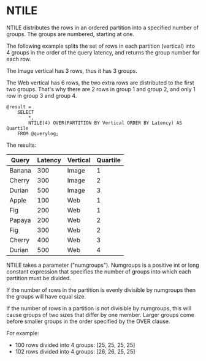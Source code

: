 # NTILE

NTILE distributes the rows in an ordered partition into a specified number of groups. The groups are numbered, starting at one.

The following example splits the set of rows in each partition (vertical) into 4 groups in the order of the query latency, and returns the group number for each row.

The Image vertical has 3 rows, thus it has 3 groups.

The Web vertical has 6 rows, the two extra rows are distributed to the first two groups. That's why there are 2 rows in group 1 and group 2, and only 1 row in group 3 and group 4.


```
@result =
    SELECT
        *,
        NTILE(4) OVER(PARTITION BY Vertical ORDER BY Latency) AS Quartile
    FROM @querylog;
```

The results:

| **Query** | **Latency** | **Vertical** | **Quartile** |
| --- | --- | --- | --- |
| Banana | 300 | Image | 1 |
| Cherry | 300 | Image | 2 |
| Durian | 500 | Image | 3 |
| Apple | 100 | Web | 1 |
| Fig | 200 | Web | 1 |
| Papaya | 200 | Web | 2 |
| Fig | 300 | Web | 2 |
| Cherry | 400 | Web | 3 |
| Durian | 500 | Web | 4 |

NTILE takes a parameter ("numgroups"). Numgroups is a positive int or long constant expression that specifies the number of groups into which each partition must be divided.

If the number of rows in the partition is evenly divisible by numgroups then the groups will have equal size.

If the number of rows in a partition is not divisible by numgroups, this will cause groups of two sizes that differ by one member. Larger groups come before smaller groups in the order specified by the OVER clause.

For example:

- 100 rows divided into 4 groups: [25, 25, 25, 25]
- 102 rows divided into 4 groups: [26, 26, 25, 25]

